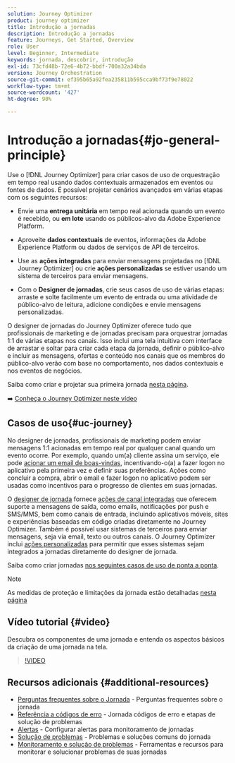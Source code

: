 ```yaml
---
solution: Journey Optimizer
product: journey optimizer
title: Introdução a jornadas
description: Introdução a jornadas
feature: Journeys, Get Started, Overview
role: User
level: Beginner, Intermediate
keywords: jornada, descobrir, introdução
exl-id: 73cfd48b-72e6-4b72-bbdf-700a32a34bda
version: Journey Orchestration
source-git-commit: ef395b65a92fea235811b595cca9bf73f9e78022
workflow-type: tm+mt
source-wordcount: '427'
ht-degree: 90%

---
```



# Introdução a jornadas{#jo-general-principle}

Use o [!DNL Journey Optimizer] para criar casos de uso de orquestração em tempo real usando dados contextuais armazenados em eventos ou fontes de dados. É possível projetar cenários avançados em várias etapas com os seguintes recursos:

* Envie uma **entrega unitária** em tempo real acionada quando um evento é recebido, ou **em lote** usando os públicos-alvo da Adobe Experience Platform.

* Aproveite **dados contextuais** de eventos, informações da Adobe Experience Platform ou dados de serviços de API de terceiros.

* Use as **ações integradas** para enviar mensagens projetadas no [!DNL Journey Optimizer] ou crie **ações personalizadas** se estiver usando um sistema de terceiros para enviar mensagens.

* Com o **Designer de jornadas**, crie seus casos de uso de várias etapas: arraste e solte facilmente um evento de entrada ou uma atividade de público-alvo de leitura, adicione condições e envie mensagens personalizadas.

O designer de jornadas do Journey Optimizer oferece tudo que profissionais de marketing e de jornadas precisam para orquestrar jornadas 1:1 de várias etapas nos canais. Isso inclui uma tela intuitiva com interface de arrastar e soltar para criar cada etapa da jornada, definir o público-alvo e incluir as mensagens, ofertas e conteúdo nos canais que os membros do público-alvo verão com base no comportamento, nos dados contextuais e nos eventos de negócios.

Saiba como criar e projetar sua primeira jornada [nesta página](journey-gs.md).

➡️ [Conheça o Journey Optimizer neste vídeo](#video)

## Casos de uso{#uc-journey}

No designer de jornadas, profissionais de marketing podem enviar mensagens 1:1 acionadas em tempo real por qualquer canal quando um evento ocorre. Por exemplo, quando um(a) cliente assina um serviço, ele pode [acionar um email de boas-vindas](message-to-subscribers-uc.md), incentivando-o(a) a fazer logon no aplicativo pela primeira vez e definir suas preferências. Ações como concluir a compra, abrir o email e fazer logon no aplicativo podem ser usadas como incentivos para o progresso de clientes em suas jornadas.

O [designer de jornada](using-the-journey-designer.md) fornece [ações de canal integradas](journeys-message.md) que oferecem suporte a mensagens de saída, como emails, notificações por push e SMS/MMS, bem como canais de entrada, incluindo aplicativos móveis, sites e experiências baseadas em código criadas diretamente no Journey Optimizer. Também é possível usar sistemas de terceiros para enviar mensagens, seja via email, texto ou outros canais. O Journey Optimizer inclui [ações personalizadas](using-custom-actions.md) para permitir que esses sistemas sejam integrados a jornadas diretamente do designer de jornada.

Saiba como criar jornadas [nos seguintes casos de uso de ponta a ponta](jo-use-cases.md).

>[!NOTE]
>
>As medidas de proteção e limitações da jornada estão detalhadas [nesta página](../start/guardrails.md)

## Vídeo tutorial {#video}

Descubra os componentes de uma jornada e entenda os aspectos básicos da criação de uma jornada na tela.

>[!VIDEO](https://video.tv.adobe.com/v/3430346?captions=por_br&quality=12)

## Recursos adicionais {#additional-resources}

* [Perguntas frequentes sobre o Jornada](journey-faq.md) - Perguntas frequentes sobre o jornada
* [Referência a códigos de erro](error-codes-reference.md) - Jornada códigos de erro e etapas de solução de problemas
* [Alertas](../reports/alerts.md) - Configurar alertas para monitoramento de jornadas
* [Solução de problemas](troubleshooting.md) - Problemas e soluções comuns do jornada
* [Monitoramento e solução de problemas](/help/rp_landing_pages/troubleshoot-journey-landing-page.md) - Ferramentas e recursos para monitorar e solucionar problemas de suas jornadas
